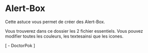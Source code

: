# Alert-Box

Cette astuce vous permet de créer des Alert-Box.

Vous trouverez dans ce dossier les 2 fichier essentiels. Vous pouvez modifier toutes les couleurs, les textesainsi que les icones.

[ - DoctorPok ]